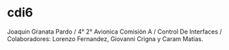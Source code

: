 # cdi6
Joaquin Granata Pardo / 4° 2° Avionica Comisión A / Control De Interfaces / Colaboradores: Lorenzo Fernandez, Giovanni Crigna y Caram Matias.
